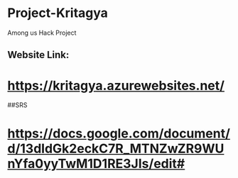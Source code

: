 # Project-Kritagya
Among us Hack Project

## Website Link:
# https://kritagya.azurewebsites.net/

##SRS
# https://docs.google.com/document/d/13dldGk2eckC7R_MTNZwZR9WUnYfa0yyTwM1D1RE3JIs/edit#
